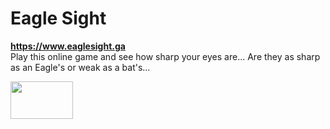 # Eagle Sight
**https://www.eaglesight.ga** <br>
Play this online game and see how sharp your eyes are... Are they as sharp as an Eagle's or weak as a bat's...

<img width="100px" height="60px" src="https://www.eaglesight.ga/picture.jpg"></img>

